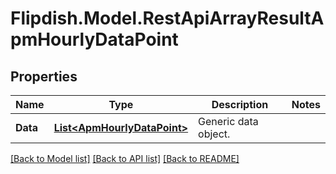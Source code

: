 # Flipdish.Model.RestApiArrayResultApmHourlyDataPoint
## Properties

Name | Type | Description | Notes
------------ | ------------- | ------------- | -------------
**Data** | [**List&lt;ApmHourlyDataPoint&gt;**](ApmHourlyDataPoint.md) | Generic data object. | 

[[Back to Model list]](../README.md#documentation-for-models) [[Back to API list]](../README.md#documentation-for-api-endpoints) [[Back to README]](../README.md)

